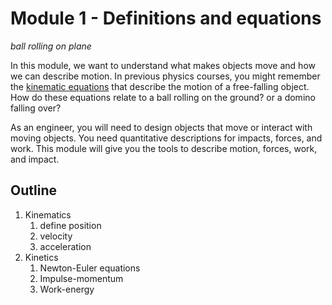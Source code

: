 # Module 1 - Definitions and equations

_ball rolling on plane_

In this module, we want to understand what makes objects move and how we
can describe motion. In previous physics courses, you might remember the
[kinematic
equations](https://phys.libretexts.org/Bookshelves/University_Physics/Book%3A_University_Physics_(OpenStax)/Map%3A_University_Physics_I_-_Mechanics_Sound_Oscillations_and_Waves_(OpenStax)/03%3A_Motion_Along_a_Straight_Line/3.07%3A_Free_Fall)
that describe the motion of a free-falling object.  How do these
equations relate to a ball rolling on the ground? or a domino falling
over? 

As an engineer, you will need to design objects that move or interact
with moving objects. You need quantitative descriptions for impacts,
forces, and work. This module will give you the tools to describe motion,
forces, work, and impact. 


## Outline

1. Kinematics
	1. define position
	2. velocity 
	3. acceleration
2. Kinetics
	1. Newton-Euler equations
	2. Impulse-momentum
	3. Work-energy
